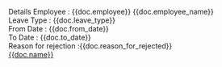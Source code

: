 Details
Employee : {{doc.employee}} {{doc.employee_name}}<br>
Leave Type : {{doc.leave_type}}<br>
From Date : {{doc.from_date}}<br>
To Date : {{doc.to_date}}<br>
Reason for rejection :{{doc.reason_for_rejected}}<br>
<a href="{{frappe.utils.get_url_to_form(doc.doctype, doc.name)}}">{{doc.name}}</a>